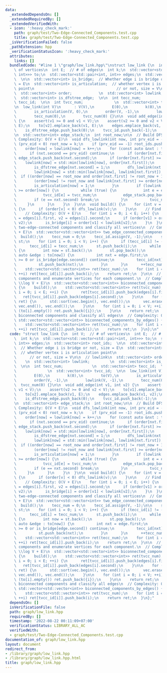 ```yaml
---
data:
  _extendedDependsOn: []
  _extendedRequiredBy: []
  _extendedVerifiedWith:
  - icon: ':heavy_check_mark:'
    path: graph/test/Two-Edge-Connected_Components.test.cpp
    title: graph/test/Two-Edge-Connected_Components.test.cpp
  _isVerificationFailed: false
  _pathExtension: hpp
  _verificationStatusIcon: ':heavy_check_mark:'
  attributes:
    links: []
  bundledCode: "#line 1 \"graph/low_link.hpp\"\nstruct low_link {\n  int V;  // #\
    \ of vertices\n  int E;  // # of edges\n  int k;\n  std::vector<std::vector<std::pair<int,\
    \ int>>> to;\n  std::vector<std::pair<int, int>> edges;\n  std::vector<int> root_ids;\
    \  \n\n  std::vector<int> is_bridge;  // Whether edge i is bridge or not, size\
    \ = E\n  std::vector<int> is_articulation;  // whether vertex i is articulation\
    \ point\n                                     // or not, size = V\n\n  // lowlink\n\
    \  std::vector<int> order;            \n  std::vector<int> lowlink;         \n\
    \  std::vector<int> is_dfstree_edge;  \n\n  int tecc_num;             \n  std::vector<int>\
    \ tecc_id;  \n\n  int tvcc_num;              \n  std::vector<int> tvcc_id;  \n\
    \n  low_link(int V)\n      : V(V),\n        E(0),\n        k(0),\n        to(V),\n\
    \        is_articulation(V, 0),\n        order(V, -1),\n        lowlink(V, -1),\n\
    \        tecc_num(0),\n        tvcc_num(0) {}\n\n  void add_edge(int v1, int v2)\
    \ {\n    assert(v1 >= 0 and v1 < V);\n    assert(v2 >= 0 and v2 < V);\n    to[v1].emplace_back(v2,\
    \ E);\n    to[v2].emplace_back(v1, E);\n    edges.emplace_back(v1, v2);\n    is_bridge.push_back(0);\n\
    \    is_dfstree_edge.push_back(0);\n    tvcc_id.push_back(-1);\n    E++;\n  }\n\
    \n  std::vector<int> edge_stack;\n  int root_now;\n\n  // Build DFS tree\n  //\
    \ Complexity: O(V + E)\n  void dfs_lowlink(int now, int prv_eid = -1) {\n    if\
    \ (prv_eid < 0) root_now = k;\n    if (prv_eid == -1) root_ids.push_back(now);\n\
    \    order[now] = lowlink[now] = k++;\n    for (const auto &nxt : to[now]) {\n\
    \      if (nxt.second == prv_eid) continue;\n      if (order[nxt.first] < order[now])\
    \ edge_stack.push_back(nxt.second);\n      if (order[nxt.first] >= 0) {\n    \
    \    lowlink[now] = std::min(lowlink[now], order[nxt.first]);\n      } else {\n\
    \        is_dfstree_edge[nxt.second] = 1;\n        dfs_lowlink(nxt.first, nxt.second);\n\
    \        lowlink[now] = std::min(lowlink[now], lowlink[nxt.first]);\n\n      \
    \  if ((order[now] == root_now and order[nxt.first] != root_now + 1) or\n    \
    \        (order[now] != root_now and lowlink[nxt.first] >= order[now])) {\n  \
    \        is_articulation[now] = 1;\n        }\n        if (lowlink[nxt.first]\
    \ >= order[now]) {\n          while (true) {\n            int e = edge_stack.back();\n\
    \            tvcc_id[e] = tvcc_num;\n            edge_stack.pop_back();\n    \
    \        if (e == nxt.second) break;\n          }\n          tvcc_num++;\n   \
    \     }\n      }\n    }\n  }\n\n  void build() {\n    for (int v = 0; v < V; ++v)\
    \ {\n      if (order[v] < 0) dfs_lowlink(v);\n    }\n\n    // Find all bridges\n\
    \    // Complexity: O(V + E)\n    for (int i = 0; i < E; i++) {\n      int v1\
    \ = edges[i].first, v2 = edges[i].second;\n      if (order[v1] > order[v2]) std::swap(v1,\
    \ v2);\n      is_bridge[i] = order[v1] < lowlink[v2];\n    }\n  }\n\n  // Find\
    \ two-edge-connected components and classify all vertices\n  // Complexity: O(V\
    \ + E)\n  std::vector<std::vector<int>> two_edge_connected_components() {\n  \
    \  build();\n    tecc_num = 0;\n    tecc_id.assign(V, -1);\n\n    std::vector<int>\
    \ st;\n    for (int i = 0; i < V; i++) {\n      if (tecc_id[i] != -1) continue;\n\
    \      tecc_id[i] = tecc_num;\n      st.push_back(i);\n      while (!st.empty())\
    \ {\n        int now = st.back();\n        st.pop_back();\n        for (const\
    \ auto &edge : to[now]) {\n          int nxt = edge.first;\n          if (tecc_id[nxt]\
    \ >= 0 or is_bridge[edge.second]) continue;\n          tecc_id[nxt] = tecc_num;\n\
    \          st.push_back(nxt);\n        }\n      }\n      ++tecc_num;\n    }\n\
    \    std::vector<std::vector<int>> ret(tecc_num);\n    for (int i = 0; i < V;\
    \ ++i) ret[tecc_id[i]].push_back(i);\n    return ret;\n  }\n\n  // Find biconnected\
    \ components and enumerate vertices for each component.\n  // Complexity: O(V\
    \ \\log V + E)\n  std::vector<std::vector<int>> biconnected_components_by_vertices()\
    \ {\n    build();\n    std::vector<std::vector<int>> ret(tvcc_num);\n    for (int\
    \ i = 0; i < E; ++i) {\n      ret[tvcc_id[i]].push_back(edges[i].first);\n   \
    \   ret[tvcc_id[i]].push_back(edges[i].second);\n    }\n\n    for (auto &vec :\
    \ ret) {\n      std::sort(vec.begin(), vec.end());\n      vec.erase(std::unique(vec.begin(),\
    \ vec.end()), vec.end());\n    }\n\n    for (int i = 0; i < V; ++i) {\n      if\
    \ (to[i].empty()) ret.push_back({i});\n    }\n\n    return ret;\n  }\n\n  // Find\
    \ biconnected components and classify all edges\n  // Complexity: O(V + E)\n \
    \ std::vector<std::vector<int>> biconnected_components_by_edges() {\n    build();\n\
    \    std::vector<std::vector<int>> ret(tvcc_num);\n    for (int i = 0; i < E;\
    \ ++i) ret[tvcc_id[i]].push_back(i);\n    return ret;\n  }\n};\n"
  code: "struct low_link {\n  int V;  // # of vertices\n  int E;  // # of edges\n\
    \  int k;\n  std::vector<std::vector<std::pair<int, int>>> to;\n  std::vector<std::pair<int,\
    \ int>> edges;\n  std::vector<int> root_ids;  \n\n  std::vector<int> is_bridge;\
    \  // Whether edge i is bridge or not, size = E\n  std::vector<int> is_articulation;\
    \  // whether vertex i is articulation point\n                               \
    \      // or not, size = V\n\n  // lowlink\n  std::vector<int> order;        \
    \    \n  std::vector<int> lowlink;         \n  std::vector<int> is_dfstree_edge;\
    \  \n\n  int tecc_num;             \n  std::vector<int> tecc_id;  \n\n  int tvcc_num;\
    \              \n  std::vector<int> tvcc_id;  \n\n  low_link(int V)\n      : V(V),\n\
    \        E(0),\n        k(0),\n        to(V),\n        is_articulation(V, 0),\n\
    \        order(V, -1),\n        lowlink(V, -1),\n        tecc_num(0),\n      \
    \  tvcc_num(0) {}\n\n  void add_edge(int v1, int v2) {\n    assert(v1 >= 0 and\
    \ v1 < V);\n    assert(v2 >= 0 and v2 < V);\n    to[v1].emplace_back(v2, E);\n\
    \    to[v2].emplace_back(v1, E);\n    edges.emplace_back(v1, v2);\n    is_bridge.push_back(0);\n\
    \    is_dfstree_edge.push_back(0);\n    tvcc_id.push_back(-1);\n    E++;\n  }\n\
    \n  std::vector<int> edge_stack;\n  int root_now;\n\n  // Build DFS tree\n  //\
    \ Complexity: O(V + E)\n  void dfs_lowlink(int now, int prv_eid = -1) {\n    if\
    \ (prv_eid < 0) root_now = k;\n    if (prv_eid == -1) root_ids.push_back(now);\n\
    \    order[now] = lowlink[now] = k++;\n    for (const auto &nxt : to[now]) {\n\
    \      if (nxt.second == prv_eid) continue;\n      if (order[nxt.first] < order[now])\
    \ edge_stack.push_back(nxt.second);\n      if (order[nxt.first] >= 0) {\n    \
    \    lowlink[now] = std::min(lowlink[now], order[nxt.first]);\n      } else {\n\
    \        is_dfstree_edge[nxt.second] = 1;\n        dfs_lowlink(nxt.first, nxt.second);\n\
    \        lowlink[now] = std::min(lowlink[now], lowlink[nxt.first]);\n\n      \
    \  if ((order[now] == root_now and order[nxt.first] != root_now + 1) or\n    \
    \        (order[now] != root_now and lowlink[nxt.first] >= order[now])) {\n  \
    \        is_articulation[now] = 1;\n        }\n        if (lowlink[nxt.first]\
    \ >= order[now]) {\n          while (true) {\n            int e = edge_stack.back();\n\
    \            tvcc_id[e] = tvcc_num;\n            edge_stack.pop_back();\n    \
    \        if (e == nxt.second) break;\n          }\n          tvcc_num++;\n   \
    \     }\n      }\n    }\n  }\n\n  void build() {\n    for (int v = 0; v < V; ++v)\
    \ {\n      if (order[v] < 0) dfs_lowlink(v);\n    }\n\n    // Find all bridges\n\
    \    // Complexity: O(V + E)\n    for (int i = 0; i < E; i++) {\n      int v1\
    \ = edges[i].first, v2 = edges[i].second;\n      if (order[v1] > order[v2]) std::swap(v1,\
    \ v2);\n      is_bridge[i] = order[v1] < lowlink[v2];\n    }\n  }\n\n  // Find\
    \ two-edge-connected components and classify all vertices\n  // Complexity: O(V\
    \ + E)\n  std::vector<std::vector<int>> two_edge_connected_components() {\n  \
    \  build();\n    tecc_num = 0;\n    tecc_id.assign(V, -1);\n\n    std::vector<int>\
    \ st;\n    for (int i = 0; i < V; i++) {\n      if (tecc_id[i] != -1) continue;\n\
    \      tecc_id[i] = tecc_num;\n      st.push_back(i);\n      while (!st.empty())\
    \ {\n        int now = st.back();\n        st.pop_back();\n        for (const\
    \ auto &edge : to[now]) {\n          int nxt = edge.first;\n          if (tecc_id[nxt]\
    \ >= 0 or is_bridge[edge.second]) continue;\n          tecc_id[nxt] = tecc_num;\n\
    \          st.push_back(nxt);\n        }\n      }\n      ++tecc_num;\n    }\n\
    \    std::vector<std::vector<int>> ret(tecc_num);\n    for (int i = 0; i < V;\
    \ ++i) ret[tecc_id[i]].push_back(i);\n    return ret;\n  }\n\n  // Find biconnected\
    \ components and enumerate vertices for each component.\n  // Complexity: O(V\
    \ \\log V + E)\n  std::vector<std::vector<int>> biconnected_components_by_vertices()\
    \ {\n    build();\n    std::vector<std::vector<int>> ret(tvcc_num);\n    for (int\
    \ i = 0; i < E; ++i) {\n      ret[tvcc_id[i]].push_back(edges[i].first);\n   \
    \   ret[tvcc_id[i]].push_back(edges[i].second);\n    }\n\n    for (auto &vec :\
    \ ret) {\n      std::sort(vec.begin(), vec.end());\n      vec.erase(std::unique(vec.begin(),\
    \ vec.end()), vec.end());\n    }\n\n    for (int i = 0; i < V; ++i) {\n      if\
    \ (to[i].empty()) ret.push_back({i});\n    }\n\n    return ret;\n  }\n\n  // Find\
    \ biconnected components and classify all edges\n  // Complexity: O(V + E)\n \
    \ std::vector<std::vector<int>> biconnected_components_by_edges() {\n    build();\n\
    \    std::vector<std::vector<int>> ret(tvcc_num);\n    for (int i = 0; i < E;\
    \ ++i) ret[tvcc_id[i]].push_back(i);\n    return ret;\n  }\n};"
  dependsOn: []
  isVerificationFile: false
  path: graph/low_link.hpp
  requiredBy: []
  timestamp: '2022-08-22 00:11:09+07:00'
  verificationStatus: LIBRARY_ALL_AC
  verifiedWith:
  - graph/test/Two-Edge-Connected_Components.test.cpp
documentation_of: graph/low_link.hpp
layout: document
redirect_from:
- /library/graph/low_link.hpp
- /library/graph/low_link.hpp.html
title: graph/low_link.hpp
---
```

